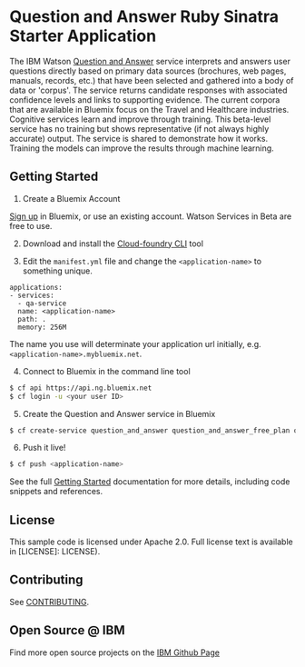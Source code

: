 # Question and Answer Ruby Sinatra Starter Application

  The IBM Watson [Question and Answer][question_and_answer] service interprets and answers user questions directly based on primary data sources (brochures, web pages, manuals, records, etc.) that have been selected and gathered into a body of data or 'corpus'. The service returns candidate responses with associated confidence levels and links to supporting evidence. The current corpora that are available in Bluemix focus on the Travel and Healthcare industries. Cognitive services learn and improve through training. This beta-level service has no training but shows representative (if not always highly accurate) output. The service is shared to demonstrate how it works. Training the models can improve the results through machine learning.

## Getting Started

1. Create a Bluemix Account

  [Sign up][sign_up] in Bluemix, or use an existing account. Watson Services in Beta are free to use.

2. Download and install the [Cloud-foundry CLI][cloud_foundry] tool

3. Edit the `manifest.yml` file and change the `<application-name>` to something unique.
  ```none
  applications:
  - services:
    - qa-service
    name: <application-name>
    path: .
    memory: 256M
  ```
  The name you use will determinate your application url initially, e.g. `<application-name>.mybluemix.net`.

4. Connect to Bluemix in the command line tool
  ```sh
  $ cf api https://api.ng.bluemix.net
  $ cf login -u <your user ID>
  ```

5. Create the Question and Answer service in Bluemix
  ```sh
  $ cf create-service question_and_answer question_and_answer_free_plan qa-service
  ```

6. Push it live!
  ```sh
  $ cf push <application-name>
  ```

See the full [Getting Started][getting_started] documentation for more details, including code snippets and references.

## License

  This sample code is licensed under Apache 2.0. Full license text is available in [LICENSE]: LICENSE).

## Contributing

  See [CONTRIBUTING](https://github.rtp.raleigh.ibm.com/gattana-us/qa-ruby/blob/master/CONTRIBUTING.md).

## Open Source @ IBM
  Find more open source projects on the [IBM Github Page](http://ibm.github.io/)

[question_and_answer]: http://www.ibm.com/smarterplanet/us/en/ibmwatson/developercloud/doc/qaapi/
[cloud_foundry]: https://github.com/cloudfoundry/cli
[getting_started]: http://www.ibm.com/smarterplanet/us/en/ibmwatson/developercloud/doc/getting_started/
[sign_up]: https://apps.admin.ibmcloud.com/manage/trial/bluemix.html?cm_mmc=WatsonDeveloperCloud-_-LandingSiteGetStarted-_-x-_-CreateAnAccountOnBluemixCLI